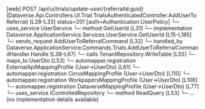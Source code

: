 [web] POST /api/ui/trials/update-user/{referralId:guid}  (Dataverse.Api.Controllers.UI.Trial.TrialsAuthenticatedController.AddUserToReferral)  [L28–L33] status=201 [auth=Authentication.UserPolicy]
  └─ uses_service UserService
    └─ method GetUserId [L31]
      └─ implementation Dataverse.ApplicationService.Services.UserService.GetUserId [L15-L185]
  └─ sends_request AddUserToReferralCommand [L32]
    └─ handled_by Dataverse.ApplicationService.Commands.Trials.AddUserToReferralCommandHandler.Handle [L38–L67]
      └─ calls TenantRepository.WriteTable [L55]
      └─ maps_to UserDto [L53]
        └─ automapper.registration ExternalApiMappingProfile (User->UserDto) [L61]
        └─ automapper.registration CirrusMappingProfile (User->UserDto) [L110]
        └─ automapper.registration WorkpapersMappingProfile (User->UserDto) [L106]
        └─ automapper.registration DataverseMappingProfile (User->UserDto) [L77]
      └─ uses_service IControlledRepository<User>
        └─ method ReadQuery [L53]
          └─ ... (no implementation details available)

